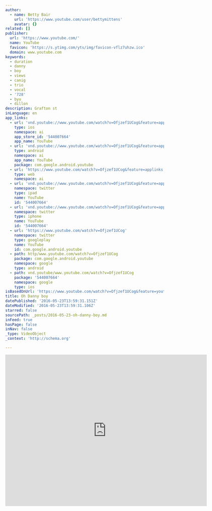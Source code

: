 ```yaml
---
author:
  - name: Betty Bair
    url: 'https://www.youtube.com/user/bettymittens'
    avatar: {}
related: []
publisher:
  url: 'https://www.youtube.com/'
  name: YouTube
  favicon: 'https://s.ytimg.com/yts/img/favicon-vflz7uhzw.ico'
  domain: www.youtube.com
keywords:
  - duration
  - danny
  - boy
  - views
  - canig
  - trio
  - vocal
  - '728'
  - byu
  - dillon
description: Grafton st
inLanguage: en
app_links:
  - url: 'vnd.youtube://www.youtube.com/watch?v=Ofjzef1UCog&feature=applinks'
    type: ios
    namespace: ai
    app_store_id: '544007664'
    app_name: YouTube
  - url: 'vnd.youtube://www.youtube.com/watch?v=Ofjzef1UCog&feature=applinks'
    type: android
    namespace: ai
    app_name: YouTube
    package: com.google.android.youtube
  - url: 'https://www.youtube.com/watch?v=Ofjzef1UCog&feature=applinks'
    type: web
    namespace: ai
  - url: 'vnd.youtube://www.youtube.com/watch?v=Ofjzef1UCog&feature=applinks'
    namespace: twitter
    type: ipad
    name: YouTube
    id: '544007664'
  - url: 'vnd.youtube://www.youtube.com/watch?v=Ofjzef1UCog&feature=applinks'
    namespace: twitter
    type: iphone
    name: YouTube
    id: '544007664'
  - url: 'https://www.youtube.com/watch?v=Ofjzef1UCog'
    namespace: twitter
    type: googleplay
    name: YouTube
    id: com.google.android.youtube
  - path: http/www.youtube.com/watch?v=Ofjzef1UCog
    package: com.google.android.youtube
    namespace: google
    type: android
  - path: vnd.youtube/www.youtube.com/watch?v=Ofjzef1UCog
    package: '544007664'
    namespace: google
    type: ios
isBasedOnUrl: 'https://www.youtube.com/watch?v=Ofjzef1UCog&feature=youtu.be'
title: Oh Danny boy
datePublished: '2016-05-23T13:59:31.151Z'
dateModified: '2016-05-23T13:59:31.106Z'
starred: false
sourcePath: _posts/2016-05-23-oh-danny-boy.md
inFeed: true
hasPage: false
inNav: false
_type: VideoObject
_context: 'http://schema.org'

---
```

<iframe src="https://cdn.embedly.com/widgets/media.html?src=https%3A%2F%2Fwww.youtube.com%2Fembed%2FOfjzef1UCog%3Ffeature%3Doembed&amp;url=http%3A%2F%2Fwww.youtube.com%2Fwatch%3Fv%3DOfjzef1UCog&amp;image=https%3A%2F%2Fi.ytimg.com%2Fvi%2FOfjzef1UCog%2Fhqdefault.jpg&amp;key=b7d04c9b404c499eba89ee7072e1c4f7&amp;type=text%2Fhtml&amp;schema=youtube" width="640" height="480" scrolling="no" frameborder="0" allowfullscreen="" style=""></iframe>